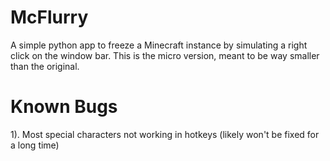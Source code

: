 # McFlurry
A simple python app to freeze a Minecraft instance by simulating a right click on the window bar.
This is the micro version, meant to be way smaller than the original.


# Known Bugs
1). Most special characters not working in hotkeys (likely won't be fixed for a long time)
